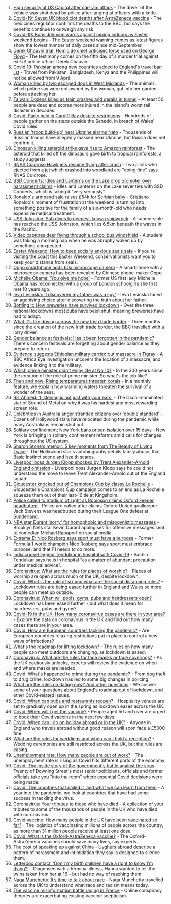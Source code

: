 1. [High security at US Capitol after car-ram attack](https://www.bbc.co.uk/news/world-us-canada-56620113) - The driver of the vehicle was shot dead by police after lunging at officers with a knife.
2. [Covid-19: Seven UK blood clot deaths after AstraZeneca vaccine](https://www.bbc.co.uk/news/health-56620646) - The medicines regulator confirms the deaths to the BBC, but says the benefits continue to outweigh any risk.
3. [Covid-19: Boris Johnson warns against mixing indoors as Easter weekend begins](https://www.bbc.co.uk/news/uk-56617667) - The Easter weekend warning comes as latest figures show the lowest number of daily cases since mid-September.
4. [Derek Chauvin trial: Homicide chief criticises force used on George Floyd](https://www.bbc.co.uk/news/world-us-canada-56616888) - The testimony comes on the fifth day of a murder trial against ex-US police officer Derek Chauvin.
5. [Covid 19: Pakistan among new countries added to England's travel ban list](https://www.bbc.co.uk/news/uk-56614950) - Travel from Pakistan, Bangladesh, Kenya and the Philippines will not be allowed from 9 April.
6. [Woman killed by two escaped dogs in West Midlands](https://www.bbc.co.uk/news/uk-england-birmingham-56617182) - The animals, which police say were not owned by the woman, got into her garden before attacking her.
7. [Taiwan: Dozens killed as train crashes and derails in tunnel](https://www.bbc.co.uk/news/world-asia-56612248) - At least 50 people are dead and scores more injured in the island's worst rail disaster in decades.
8. [Covid: Party held in Cardiff Bay despite restrictions](https://www.bbc.co.uk/news/uk-wales-56619569) - Hundreds of people gather on the steps outside the Senedd, in breach of Wales' Covid rules.
9. [Russian 'troop build-up' near Ukraine alarms Nato](https://www.bbc.co.uk/news/world-europe-56616778) - Thousands of Russian troops have allegedly massed near Ukraine, but Russia does not confirm it.
10. [Dinosaur-killing asteroid strike gave rise to Amazon rainforest](https://www.bbc.co.uk/news/science-environment-56617409) - The asteroid that killed off the dinosaurs gave birth to tropical rainforests, a study suggests.
11. [RNAS Culdrose Hawk jets resume flying after crash](https://www.bbc.co.uk/news/uk-england-cornwall-56615494) - Two pilots who ejected from a jet which crashed into woodland are "doing fine" says RNAS Culdrose.
12. [SSD Concerts: Idles and Lanterns on the Lake drop promoter over harassment claims](https://www.bbc.co.uk/news/entertainment-arts-56614990) - Idles and Lanterns on the Lake sever ties with SSD Concerts, which is taking it "very seriously".
13. [Ronaldo's armband sale raises £54k for Serbian baby](https://www.bbc.co.uk/sport/football/56615501) - Cristiano Ronaldo's moment of frustration at the weekend is turning into something positive for the family of a six-month-old who needs expensive medical treatment.
14. [USS Johnston: Sub dives to deepest-known shipwreck](https://www.bbc.co.uk/news/science-environment-56608713) - A submersible has reached the USS Johnston, which lies 6.5km beneath the waves in the Pacific.
15. [Video captures deer flying through a school bus windshield](https://www.bbc.co.uk/news/world-us-canada-56618679) - A student was taking a morning nap when he was abruptly woken up by something unexpected.
16. [Easter Weekend: How to keep socially anxious seals safe](https://www.bbc.co.uk/news/uk-56618569) - If you're visiting the coast this Easter Weekend, conservationists want you to keep your distance from seals.
17. [Oppo smartphone adds 60x microscope camera](https://www.bbc.co.uk/news/technology-56616569) - A smartphone with a microscope camera has been revealed by Chinese phone-maker Oppo.
18. [Michelle Obama: 'You give me hope'](https://www.bbc.co.uk/news/uk-56608314) - Former US first lady Michelle Obama has reconnected with a group of London schoolgirls she first met 10 years ago.
19. [Ieva Lesinska: 'I discovered my father was a spy'](https://www.bbc.co.uk/news/world-56603747) - Ieva Lesinska faced an agonising choice after discovering the truth about her father.
20. [Bottling it: How breweries have survived lockdown](https://www.bbc.co.uk/news/uk-56606750) - Over the three national lockdowns most pubs have been shut, meaning breweries have had to adapt.
21. [What it's like driving across the new Irish trade border](https://www.bbc.co.uk/news/uk-northern-ireland-56606751) - Three months since the creation of the new Irish trade border, the BBC travelled with a lorry driver.
22. [Gender balance at festivals: Has it been forgotten in the pandemic?](https://www.bbc.co.uk/news/newsbeat-56591249) - There's concern festivals are forgetting about gender balance as they prepare to return.
23. [Evidence suggests Ethiopian military carried out massacre in Tigray](https://www.bbc.co.uk/news/world-africa-56603022) - A BBC Africa Eye investigation uncovers the location of a massacre, and evidence linking it to the military.
24. [Which prime minister didn’t enjoy life at No 10?](https://www.bbc.co.uk/news/uk-politics-56603916) - In the 300 years since the creation of the role of prime minister. So what's the job like?
25. [Then and now: Rising temperatures threaten corals](https://www.bbc.co.uk/news/science-environment-56567237) - In a monthly feature, we explain how warming waters threaten the survival of a wonder of the seas.
26. [Riz Ahmed: 'Listening is not just with your ears'](https://www.bbc.co.uk/news/entertainment-arts-55674317) - The Oscar-nominated star of Sound of Metal on why it was his hardest and most rewarding screen role.
27. [Celebrities in Australia anger stranded citizens over 'double standard'](https://www.bbc.co.uk/news/world-australia-55851074) - Dozens of Hollywood stars have relocated during the pandemic while many Australians remain shut out.
28. [Solitary confinement: New York bans prison isolation over 15 days](https://www.bbc.co.uk/news/world-us-canada-56596837) - New York is bringing in solitary confinement reforms amid calls for changes throughout the US system.
29. [Sharon Stone's memoir: 5 key moments from The Beauty of Living Twice](https://www.bbc.co.uk/news/entertainment-arts-56587796) - The Hollywood star's autobiography details family abuse, that Basic Instinct scene and health scares.
30. [Liverpool boss Jurgen Klopp shocked by Trent Alexander-Arnold England omission](https://www.bbc.co.uk/sport/football/56619800) - Liverpool boss Jurgen Klopp says he could not understand the move to leave Trent Alexander-Arnold out of the England squad.
31. [Gloucester knocked out of Champions Cup by classy La Rochelle](https://www.bbc.co.uk/sport/rugby-union/56604998) - Gloucester's Champions Cup campaign comes to an end as La Rochelle squeeze them out of their last-16 tie at Kingsholm.
32. [Police called to Stadium of Light as Robinson claims Oxford keeper headbutted](https://www.bbc.co.uk/sport/football/56620143) - Police are called after claims Oxford United goalkeeper Jack Stevens was headbutted during their League One defeat at Sunderland.
33. [NBA star Durant 'sorry' for homophobic and misogynistic messages](https://www.bbc.co.uk/sport/basketball/56620897) - Brooklyn Nets star Kevin Durant apologises for offensive messages sent to comedian Michael Rapaport on social media.
34. [Extreme E: Nico Rosberg says sport must have a purpose](https://www.bbc.co.uk/sport/motorsport/56597110) - Former Formula 1 world champion Nico Rosberg says sport must embrace purpose, and that F1 needs to do more.
35. [India cricket legend Tendulkar in hospital with Covid-19](https://www.bbc.co.uk/news/world-asia-india-56613391) - Sachin Tendulkar says he is in hospital "as a matter of abundant precaution under medical advice".
36. [Coronavirus: What are the rules for places of worship?](https://www.bbc.co.uk/news/explainers-53219921) - Places of worship are open across much of the UK, despite lockdown.
37. [Covid: What is the rule of six and what are the social distancing rules?](https://www.bbc.co.uk/news/uk-51506729) - Lockdown rules are being eased further in England and Wales so more people can meet up outside.
38. [Coronavirus: When will pools, gyms, pubs and hairdressers open?](https://www.bbc.co.uk/news/explainers-53349989) - Lockdown has been eased further - but what does it mean for hairdressers, pubs and gyms?
39. [Covid-19 in the UK: How many coronavirus cases are there in your area?](https://www.bbc.co.uk/news/uk-51768274) - Explore the data on coronavirus in the UK and find out how many cases there are in your area.
40. [Covid: How are European countries tackling the pandemic?](https://www.bbc.co.uk/news/explainers-53640249) - Are European countries relaxing restrictions put in place to control a new wave of infections?
41. [What's the roadmap for lifting lockdown?](https://www.bbc.co.uk/news/explainers-52530518) - The rules on how many people can meet outdoors are changing, as lockdown is eased.
42. [Coronavirus: What are the rules for face masks or face coverings?](https://www.bbc.co.uk/news/health-51205344) - As the UK cautiously unlocks, experts will review the evidence on when and where masks are needed.
43. [Covid: What's happened to crime during the pandemic?](https://www.bbc.co.uk/news/56463680) - From dog theft to drug crime, lockdown has led to some big changes in policing.
44. [What are the rules on dating now? And other questions](https://www.bbc.co.uk/news/world-asia-china-51176409) - We answer some of your questions about England's roadmap out of lockdown, and other Covid-related issues.
45. [Covid: When can pubs and restaurants reopen?](https://www.bbc.co.uk/news/business-52977388) - Hospitality venues are set to gradually open up in the spring as lockdown eases across the UK.
46. [Covid: When will I get the vaccine?](https://www.bbc.co.uk/news/health-55045639) - People aged 50 and over are urged to book their Covid vaccine in the next few days.
47. [Covid: When can I go on holiday abroad or in the UK?](https://www.bbc.co.uk/news/explainers-52646738) - Anyone in England who travels abroad without good reason will soon face a £5000 fine.
48. [What are the rules for weddings and when can I hold a reception?](https://www.bbc.co.uk/news/explainers-52811509) - Wedding ceremonies are still restricted across the UK, but the rules are easing.
49. [Unemployment rate: How many people are out of work?](https://www.bbc.co.uk/news/business-52660591) - The unemployment rate is rising as Covid hits different parts of the economy.
50. [Covid: The inside story of the government's battle against the virus](https://www.bbc.co.uk/news/uk-politics-56361599) - Twenty of Downing Street's most senior politicians, officials and former officials take you "into the room" where essential Covid decisions were being made.
51. [Covid: The countries that nailed it, and what we can learn from them](https://www.bbc.co.uk/news/uk-56455030) - A year into the pandemic, we look at countries that have had some success in tackling the virus.
52. [Coronavirus: Your tributes to those who have died](https://www.bbc.co.uk/news/uk-52676411) - A collection of your tributes to some of the thousands of people in the UK who have died with coronavirus.
53. [Covid vaccine: How many people in the UK have been vaccinated so far?](https://www.bbc.co.uk/news/health-55274833) - The logistics of vaccinating millions of people across the country, as more than 31 million people receive at least one dose.
54. [Covid: What is the Oxford-AstraZeneca vaccine?](https://www.bbc.co.uk/news/health-55302595) - The Oxford-AstraZeneca vaccines should save many lives, say experts.
55. [The cost of speaking up against China](https://www.bbc.co.uk/news/world-asia-china-56563449) - Uyghurs abroad describe a pattern of harassment and intimidation they say is designed to silence them.
56. [Letterbox contact: ‘Don’t my birth children have a right to know I’m dying?'](https://www.bbc.co.uk/news/stories-56576285) - Diagnosed with a terminal illness, Hanna wanted to tell the twins taken from her at 16 - but had no way of reaching them.
57. [Naga Munchetty: It’s time to talk about race](https://www.bbc.co.uk/news/stories-56253480) - Naga Munchetty travelled across the UK to understand what race and racism means today.
58. [The vaccine misinformation battle raging in France](https://www.bbc.co.uk/news/blogs-trending-56526265) - Online conspiracy theories are exacerbating existing vaccine scepticism.
